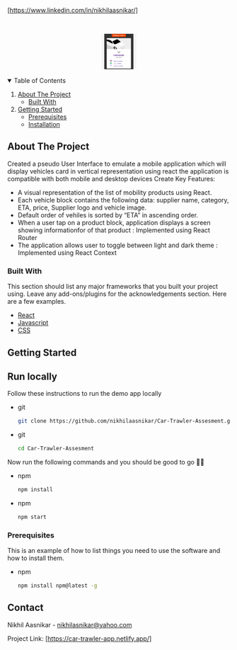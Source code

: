 
[https://www.linkedin.com/in/nikhilaasnikar/]



<!-- PROJECT LOGO -->
<br />
<p align="center">
  <a href="https://github.com/othneildrew/Best-README-Template">
    <img src="images/app.png" alt="Logo" width="80" height="80">
  </a>



<!-- TABLE OF CONTENTS -->
<details open="open">
  <summary>Table of Contents</summary>
  <ol>
    <li>
      <a href="#about-the-project">About The Project</a>
      <ul>
        <li><a href="#built-with">Built With</a></li>
      </ul>
    </li>
    <li>
      <a href="#getting-started">Getting Started</a>
      <ul>
        <li><a href="#prerequisites">Prerequisites</a></li>
        <li><a href="#installation">Installation</a></li>
      </ul>
    </li>
  </ol>
</details>



<!-- ABOUT THE PROJECT -->
## About The Project


Created a pseudo User Interface to emulate a mobile application which will display vehicles card in vertical representation using react the application is compatible with
both mobile and desktop devices 
 Create 
Key Features:
* A visual representation of the list of mobility products using React.
* Each vehicle block contains the following data: supplier name, category, ETA, price, Supplier logo and vehicle image.
* Default order of vehiles is sorted by “ETA” in ascending order.
* When a user tap on a product block, application displays a screen showing informationfor of that product : Implemented using React Router
* The application allows user to toggle between light and dark theme : Implemented using React Context
  

### Built With

This section should list any major frameworks that you built your project using. Leave any add-ons/plugins for the acknowledgements section. Here are a few examples.
* [React](https://reactjs.org/)
* [Javascript](https://www.javascript.com/)
* [CSS](https://developer.mozilla.org/en-US/docs/Web/CSS)



<!-- GETTING STARTED -->
## Getting Started

## Run locally
Follow these instructions to run the demo app locally

* git
  ```sh
  git clone https://github.com/nikhilaasnikar/Car-Trawler-Assesment.git
  ```
* git
  ```sh
  cd Car-Trawler-Assesment
  ```
  
Now run the following commands and you should be good to go 💪🏼

* npm
  ```sh
  npm install 
  ```

* npm
  ```sh
  npm start
  ```


### Prerequisites

This is an example of how to list things you need to use the software and how to install them.
* npm
  ```sh
  npm install npm@latest -g
  ```


<!-- CONTACT -->
## Contact

Nikhil Aasnikar -  nikhilasnikar@yahoo.com

Project Link: [https://car-trawler-app.netlify.app/]




<!-- MARKDOWN LINKS & IMAGES -->

